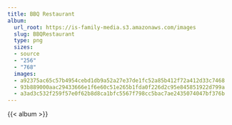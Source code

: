 ```yaml
---
title: BBQ Restaurant
album:
  url_root: https://is-family-media.s3.amazonaws.com/images
  slug: BBQRestaurant
  type: png
  sizes:
  - source
  - "256"
  - "768"
  images:
  - a92375ac65c57b4954cebd1db9a52a27e37de1fc52a85b412f72a412d33c7468
  - 93b889000aac29433666e1f6e60c51e265b1fda0f226d2c95e845851922d799a
  - a3ad3c532f259f57e0f62b8d8ca1bfc5567f798cc5bac7ae2435074047bf376b
---
```

{{< album >}}
